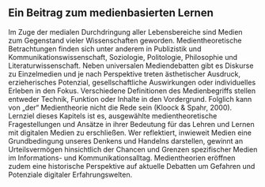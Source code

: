 <!-- filename: 00_Medientheorien.md -->
<!-- title: Medientheorien -->

<!-- tags: #medientheorie,#theorieforschung,#spezial -->
<!-- authors: Stefanie Panke -->

## Ein Beitrag zum medienbasierten Lernen

Im Zuge der medialen Durchdringung aller Lebensbereiche sind Medien zum Gegenstand vieler Wissenschaften geworden. Medientheoretische Betrachtungen finden sich unter anderem in Publizistik und Kommunikationswissenschaft, Soziologie, Politologie, Philosophie und Literaturwissenschaft. Neben universalen Mediendebatten gibt es Diskurse zu Einzelmedien und je nach Perspektive treten ästhetischer Ausdruck, erzieherisches Potenzial, gesellschaftliche Auswirkungen oder individuelles Erleben in den Fokus. Verschiedene Definitionen des Medienbegriffs stellen entweder Technik, Funktion oder Inhalte in den Vordergrund. Folglich kann von „der“ Medientheorie nicht die Rede sein (Kloock & Spahr, 2000). Lernziel dieses Kapitels ist es, ausgewählte medientheoretische Fragestellungen und Ansätze in ihrer Bedeutung für das Lehren und Lernen mit digitalen Medien zu erschließen. Wer reflektiert, inwieweit Medien eine Grundbedingung unseres Denkens und Handelns darstellen, gewinnt an Urteilsvermögen hinsichtlich der Chancen und Grenzen spezifischer Medien im Informations- und Kommunikationsalltag. Medientheorien eröffnen zudem eine historische Perspektive auf aktuelle Debatten um Gefahren und Potenziale digitaler Erfahrungswelten.  


